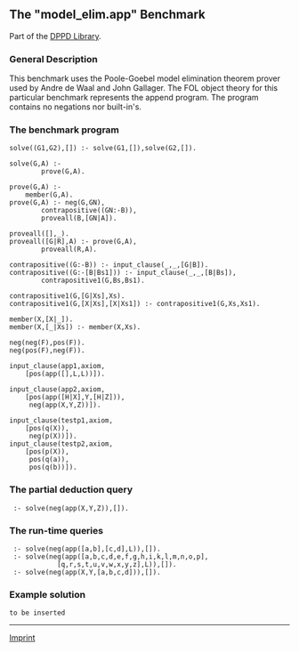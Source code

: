 The "model\_elim.app" Benchmark
-------------------------------

Part of the [DPPD Library](../dppd.html).

### General Description

This benchmark uses the Poole-Goebel model elimination theorem prover
used by Andre de Waal and John Gallager. The FOL object theory for this
particular benchmark represents the append program. The program contains
no negations nor built-in's.

### The benchmark program

    solve((G1,G2),[]) :- solve(G1,[]),solve(G2,[]).

    solve(G,A) :- 
            prove(G,A).

    prove(G,A) :-
        member(G,A).
    prove(G,A) :- neg(G,GN),
            contrapositive((GN:-B)),
            proveall(B,[GN|A]).

    proveall([],_).
    proveall([G|R],A) :- prove(G,A),
            proveall(R,A).

    contrapositive((G:-B)) :- input_clause(_,_,[G|B]).
    contrapositive((G:-[B|Bs1])) :- input_clause(_,_,[B|Bs]),
            contrapositive1(G,Bs,Bs1). 

    contrapositive1(G,[G|Xs],Xs).
    contrapositive1(G,[X|Xs],[X|Xs1]) :- contrapositive1(G,Xs,Xs1).

    member(X,[X|_]).
    member(X,[_|Xs]) :- member(X,Xs).

    neg(neg(F),pos(F)).
    neg(pos(F),neg(F)).

    input_clause(app1,axiom,
        [pos(app([],L,L))]).

    input_clause(app2,axiom,
        [pos(app([H|X],Y,[H|Z])),
         neg(app(X,Y,Z))]).

    input_clause(testp1,axiom,
        [pos(q(X)),
         neg(p(X))]).
    input_clause(testp2,axiom,
        [pos(p(X)),
         pos(q(a)),
         pos(q(b))]).

### The partial deduction query

     :- solve(neg(app(X,Y,Z)),[]).

### The run-time queries

     :- solve(neg(app([a,b],[c,d],L)),[]).
     :- solve(neg(app([a,b,c,d,e,f,g,h,i,k,l,m,n,o,p],
                [q,r,s,t,u,v,w,x,y,z],L)),[]).
     :- solve(neg(app(X,Y,[a,b,c,d])),[]).

### Example solution

    to be inserted

------------------------------------------------------------------------

[Imprint](http://www.stups.uni-duesseldorf.de/w/Imprint)
